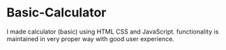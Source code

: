# Basic-Calculator
I made calculator (basic) using HTML CSS and JavaScript. functionality is maintained in very proper way with good user experience.
